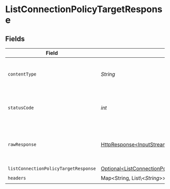 # ListConnectionPolicyTargetResponse


## Fields

| Field                                                                                                                                                              | Type                                                                                                                                                               | Required                                                                                                                                                           | Description                                                                                                                                                        |
| ------------------------------------------------------------------------------------------------------------------------------------------------------------------ | ------------------------------------------------------------------------------------------------------------------------------------------------------------------ | ------------------------------------------------------------------------------------------------------------------------------------------------------------------ | ------------------------------------------------------------------------------------------------------------------------------------------------------------------ |
| `contentType`                                                                                                                                                      | *String*                                                                                                                                                           | :heavy_check_mark:                                                                                                                                                 | HTTP response content type for this operation                                                                                                                      |
| `statusCode`                                                                                                                                                       | *int*                                                                                                                                                              | :heavy_check_mark:                                                                                                                                                 | HTTP response status code for this operation                                                                                                                       |
| `rawResponse`                                                                                                                                                      | [HttpResponse\<InputStream>](https://docs.oracle.com/en/java/javase/11/docs/api/java.net.http/java/net/http/HttpResponse.html)                                     | :heavy_check_mark:                                                                                                                                                 | Raw HTTP response; suitable for custom response parsing                                                                                                            |
| `listConnectionPolicyTargetResponse`                                                                                                                               | [Optional\<ListConnectionPolicyTargetListConnectionPolicyTargetResponse>](../../models/operations/ListConnectionPolicyTargetListConnectionPolicyTargetResponse.md) | :heavy_minus_sign:                                                                                                                                                 | OK                                                                                                                                                                 |
| `headers`                                                                                                                                                          | Map\<String, List\\<*String*>>                                                                                                                                     | :heavy_check_mark:                                                                                                                                                 | N/A                                                                                                                                                                |